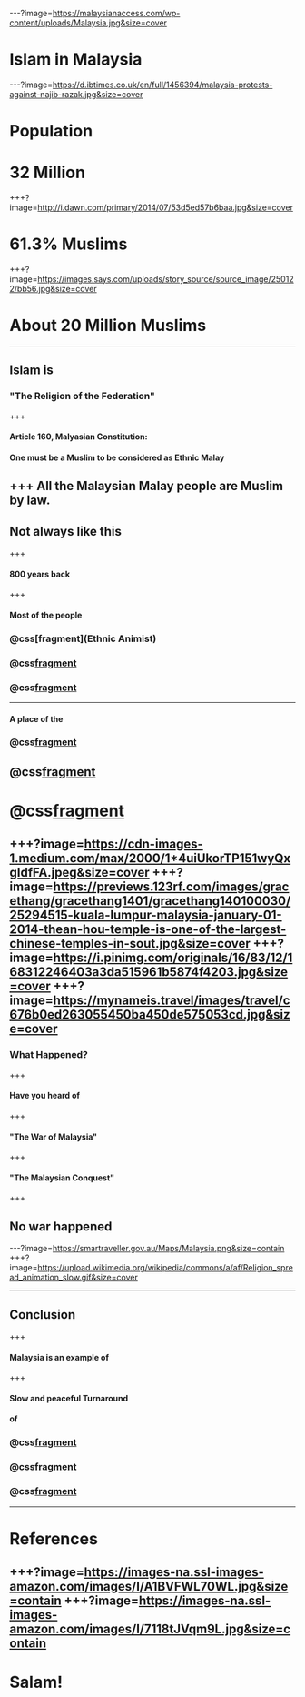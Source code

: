 ---?image=https://malaysianaccess.com/wp-content/uploads/Malaysia.jpg&size=cover
# Islam in Malaysia
---?image=https://d.ibtimes.co.uk/en/full/1456394/malaysia-protests-against-najib-razak.jpg&size=cover
# Population
# 32 Million
+++?image=http://i.dawn.com/primary/2014/07/53d5ed57b6baa.jpg&size=cover
# 61.3% Muslims
+++?image=https://images.says.com/uploads/story_source/source_image/250122/bb56.jpg&size=cover
# About 20 Million Muslims
---
## Islam is 
### "The Religion of the Federation" 
+++
#### Article 160, Malyasian Constitution:
#### One must be a Muslim to be considered as Ethnic Malay
+++
All the Malaysian Malay people are Muslim by law.
---
## Not always like this
+++
#### 800 years back
+++
#### Most of the people
### @css[fragment](Ethnic Animist)
### @css[fragment](Hindu)
### @css[fragment](Buddh)
---
#### A place of the
### @css[fragment](Oldest)
## @css[fragment](Largest)
# @css[fragment](Temples)
+++?image=https://cdn-images-1.medium.com/max/2000/1*4uiUkorTP151wyQxgIdfFA.jpeg&size=cover
+++?image=https://previews.123rf.com/images/gracethang/gracethang1401/gracethang140100030/25294515-kuala-lumpur-malaysia-january-01-2014-thean-hou-temple-is-one-of-the-largest-chinese-temples-in-sout.jpg&size=cover
+++?image=https://i.pinimg.com/originals/16/83/12/168312246403a3da515961b5874f4203.jpg&size=cover
+++?image=https://mynameis.travel/images/travel/c676b0ed263055450ba450de575053cd.jpg&size=cover
---
### What Happened?
+++
#### Have you heard of
+++
#### "The War of Malaysia"
+++
#### "The Malaysian Conquest"
+++
## No war happened
---?image=https://smartraveller.gov.au/Maps/Malaysia.png&size=contain
+++?image=https://upload.wikimedia.org/wikipedia/commons/a/af/Religion_spread_animation_slow.gif&size=cover







---
## Conclusion
+++
#### Malaysia is an example of
+++
#### Slow and peaceful Turnaround
#### of
### @css[fragment](Culture)
### @css[fragment](Religion)
### @css[fragment](Politics)
---
# References
+++?image=https://images-na.ssl-images-amazon.com/images/I/A1BVFWL70WL.jpg&size=contain
+++?image=https://images-na.ssl-images-amazon.com/images/I/7118tJVqm9L.jpg&size=contain
---
# Salam!
